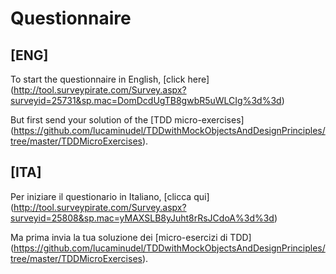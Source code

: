 # Questionnaire

## [ENG]

To start the questionnaire in English, [click here] (http://tool.surveypirate.com/Survey.aspx?surveyid=25731&sp.mac=DomDcdUgTB8gwbR5uWLCIg%3d%3d)

But first send your solution of the [TDD micro-exercises] (https://github.com/lucaminudel/TDDwithMockObjectsAndDesignPrinciples/tree/master/TDDMicroExercises).




## [ITA]

Per iniziare il questionario in Italiano, [clicca qui] (http://tool.surveypirate.com/Survey.aspx?surveyid=25808&sp.mac=yMAXSLB8yJuht8rRsJCdoA%3d%3d)

Ma prima invia la tua soluzione dei [micro-esercizi di TDD] (https://github.com/lucaminudel/TDDwithMockObjectsAndDesignPrinciples/tree/master/TDDMicroExercises).


